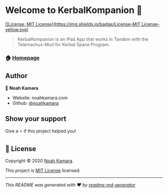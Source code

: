 # Welcome to KerbalKompanion 👋
[![License: MIT License](https://img.shields.io/badge/License-MIT License-yellow.svg)](https://raw.githubusercontent.com/noahkamara/KerbalKompanion/master/LICENSE)

> KerbalKompanion is an iPad App that works in Tandem with the Telemachus-Mod for Kerbal Space Program.

### 🏠 [Homepage](https://noahkamara.github.io/KerbalKompanion/)

## Author

👤 **Noah Kamara**

* Website: noahkamara.com
* Github: [@noahkamara](https://github.com/noahkamara)

## Show your support

Give a ⭐️ if this project helped you!


## 📝 License

Copyright © 2020 [Noah Kamara](https://github.com/noahkamara).

This project is [MIT License](https://raw.githubusercontent.com/noahkamara/KerbalKompanion/master/LICENSE) licensed.

***
_This README was generated with ❤️ by [readme-md-generator](https://github.com/kefranabg/readme-md-generator)_